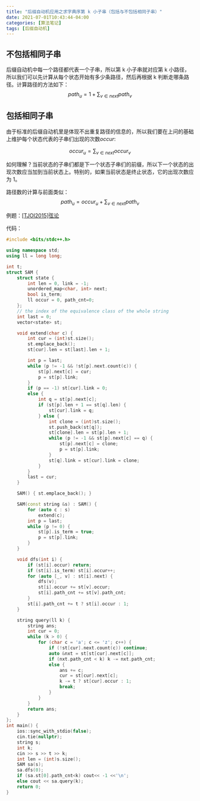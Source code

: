 ```yaml
---
title: "后缀自动机应用之求字典序第 k 小子串（包括与不包括相同子串）"
date: 2021-07-01T10:43:44-04:00
categories: [算法笔记]
tags: [后缀自动机]
---
```




## 不包括相同子串

后缀自动机中每一个路径都代表一个子串，所以第 k 小子串就对应第 k 小路径，所以我们可以先计算从每个状态开始有多少条路径，然后再根据 k 判断走哪条路径。计算路径的方法如下：
$$path_u=1+\sum_{v\in next}path_v$$

## 包括相同子串

由于标准的后缀自动机里是体现不出重复路径的信息的，所以我们要在上问的基础上维护每个状态代表的子串们出现的次数$occur$:

$$occur_u=\sum_{v\in next}occur_v$$

如何理解？当前状态的子串们都是下一个状态子串们的前缀，所以下一个状态的出现次数应当加到当前状态上。特别的，如果当前状态是终止状态，它的出现次数应为 1。

路径数的计算与前面类似：
$$path_u=occur_u+\sum_{v\in next}path_v$$

例题：[[TJOI2015]弦论](https://www.luogu.com.cn/problem/P3975)

代码：

```cpp
#include <bits/stdc++.h>

using namespace std;
using ll = long long;

int t;
struct SAM {
    struct state {
        int len = 0, link = -1;
        unordered_map<char, int> next;
        bool is_term;
        ll occur = 0, path_cnt=0;
    };
    // the index of the equivalence class of the whole string
    int last = 0;
    vector<state> st;

    void extend(char c) {
        int cur = (int)st.size();
        st.emplace_back();
        st[cur].len = st[last].len + 1;

        int p = last;
        while (p != -1 && !st[p].next.count(c)) {
            st[p].next[c] = cur;
            p = st[p].link;
        }
        if (p == -1) st[cur].link = 0;
        else {
            int q = st[p].next[c];
            if (st[p].len + 1 == st[q].len) {
                st[cur].link = q;
            } else {
                int clone = (int)st.size();
                st.push_back(st[q]);
                st[clone].len = st[p].len + 1;
                while (p != -1 && st[p].next[c] == q) {
                    st[p].next[c] = clone;
                    p = st[p].link;
                }
                st[q].link = st[cur].link = clone;
            }
        }
        last = cur;
    }

    SAM() { st.emplace_back(); }

    SAM(const string &s) : SAM() {
        for (auto c : s)
            extend(c);
        int p = last;
        while (p != 0) {
            st[p].is_term = true;
            p = st[p].link;
        }
    }

    void dfs(int i) {
        if (st[i].occur) return;
        if (st[i].is_term) st[i].occur++;
        for (auto [_, v] : st[i].next) {
            dfs(v);
            st[i].occur += st[v].occur;
            st[i].path_cnt += st[v].path_cnt;
        }
        st[i].path_cnt += t ? st[i].occur : 1;
    }

    string query(ll k) {
        string ans;
        int cur = 0;
        while (k > 0) {
            for (char c = 'a'; c <= 'z'; c++) {
                if (!st[cur].next.count(c)) continue;
                auto &nxt = st[st[cur].next[c]];
                if (nxt.path_cnt < k) k -= nxt.path_cnt;
                else {
                    ans += c;
                    cur = st[cur].next[c];
                    k -= t ? st[cur].occur : 1;
                    break;
                }
            }
        }
        return ans;
    }
};
int main() {
    ios::sync_with_stdio(false);
    cin.tie(nullptr);
    string s;
    int k;
    cin >> s >> t >> k;
    int len = (int)s.size();
    SAM sa(s);
    sa.dfs(0);
    if (sa.st[0].path_cnt<k) cout<< -1 <<'\n';
    else cout << sa.query(k);
    return 0;
}
```
